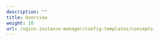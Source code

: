 ```yaml
---
description: ""
title: Overview
weight: 10
url: /nginx-instance-manager/config-templates/concepts
---
```



